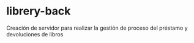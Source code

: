 # librery-back
Creación de servidor para realizar la gestión de proceso del préstamo y devoluciones de libros
